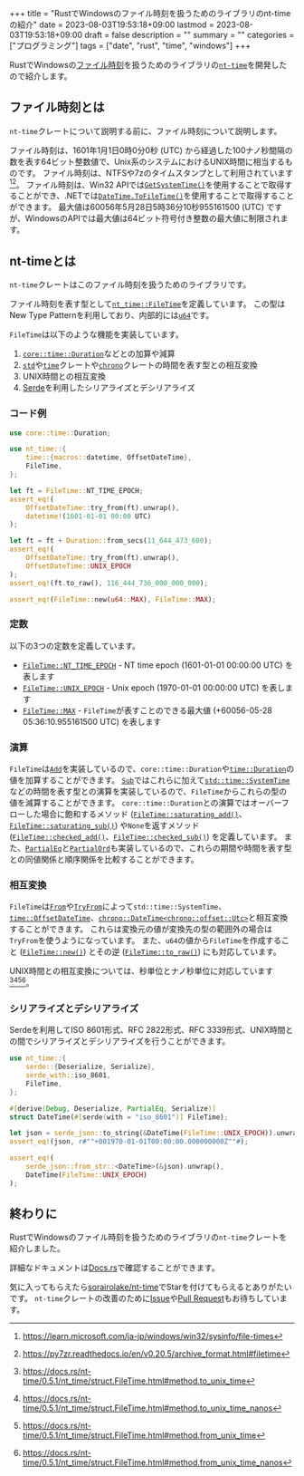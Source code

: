 +++
title = "RustでWindowsのファイル時刻を扱うためのライブラリのnt-timeの紹介"
date = 2023-08-03T19:53:18+09:00
lastmod = 2023-08-03T19:53:18+09:00
draft = false
description = ""
summary = ""
categories = ["プログラミング"]
tags = ["date", "rust", "time", "windows"]
+++

RustでWindowsの[ファイル時刻](https://learn.microsoft.com/ja-jp/windows/win32/sysinfo/file-times)を扱うためのライブラリの[`nt-time`](https://crates.io/crates/nt-time)を開発したので紹介します。

## ファイル時刻とは

`nt-time`クレートについて説明する前に、ファイル時刻について説明します。

ファイル時刻は、1601年1月1日0時0分0秒 (UTC) から経過した100ナノ秒間隔の数を表す64ビット整数値で、Unix系のシステムにおけるUNIX時間に相当するものです。
ファイル時刻は、NTFSや7zのタイムスタンプとして利用されています[^1][^2]。
ファイル時刻は、Win32 APIでは[`GetSystemTime()`](https://learn.microsoft.com/ja-jp/windows/win32/api/sysinfoapi/nf-sysinfoapi-getsystemtime)を使用することで取得することができ、.NETでは[`DateTime.ToFileTime()`](https://learn.microsoft.com/ja-jp/dotnet/api/system.datetime.tofiletime)を使用することで取得することができます。
最大値は60056年5月28日5時36分10秒955161500 (UTC) ですが、WindowsのAPIでは最大値は64ビット符号付き整数の最大値に制限されます。

## nt-timeとは

`nt-time`クレートはこのファイル時刻を扱うためのライブラリです。

ファイル時刻を表す型として[`nt_time::FileTime`](https://docs.rs/nt-time/0.5.1/nt_time/struct.FileTime.html)を定義しています。
この型はNew Type Patternを利用しており、内部的には[`u64`](https://doc.rust-lang.org/core/primitive.u64.html)です。

`FileTime`は以下のような機能を実装しています。

1. [`core::time::Duration`](https://doc.rust-lang.org/core/time/struct.Duration.html)などとの加算や減算
2. [`std`](https://doc.rust-lang.org/std/index.html)や[`time`](https://crates.io/crates/time)クレートや[`chrono`](https://crates.io/crates/chrono)クレートの時間を表す型との相互変換
3. UNIX時間との相互変換
4. [Serde](https://serde.rs/)を利用したシリアライズとデシリアライズ

### コード例

```rust
use core::time::Duration;

use nt_time::{
    time::{macros::datetime, OffsetDateTime},
    FileTime,
};

let ft = FileTime::NT_TIME_EPOCH;
assert_eq!(
    OffsetDateTime::try_from(ft).unwrap(),
    datetime!(1601-01-01 00:00 UTC)
);

let ft = ft + Duration::from_secs(11_644_473_600);
assert_eq!(
    OffsetDateTime::try_from(ft).unwrap(),
    OffsetDateTime::UNIX_EPOCH
);
assert_eq!(ft.to_raw(), 116_444_736_000_000_000);

assert_eq!(FileTime::new(u64::MAX), FileTime::MAX);
```

### 定数

以下の3つの定数を定義しています。

- [`FileTime::NT_TIME_EPOCH`](https://docs.rs/nt-time/0.5.1/nt_time/struct.FileTime.html#associatedconstant.NT_TIME_EPOCH) - NT time epoch (1601-01-01 00:00:00 UTC) を表します
- [`FileTime::UNIX_EPOCH`](https://docs.rs/nt-time/0.5.1/nt_time/struct.FileTime.html#associatedconstant.UNIX_EPOCH) - Unix epoch (1970-01-01 00:00:00 UTC) を表します
- [`FileTime::MAX`](https://docs.rs/nt-time/0.5.1/nt_time/struct.FileTime.html#associatedconstant.MAX) - `FileTime`が表すことのできる最大値 (+60056-05-28 05:36:10.955161500 UTC) を表します

### 演算

`FileTime`は[`Add`](https://doc.rust-lang.org/core/ops/trait.Add.html)を実装しているので、`core::time::Duration`や[`time::Duration`](https://docs.rs/time/0.3.23/time/struct.Duration.html)の値を加算することができます。
[`Sub`](https://doc.rust-lang.org/core/ops/trait.Sub.html)ではこれらに加えて[`std::time::SystemTime`](https://doc.rust-lang.org/std/time/struct.SystemTime.html)などの時間を表す型との演算を実装しているので、`FileTime`からこれらの型の値を減算することができます。
`core::time::Duration`との演算ではオーバーフローした場合に飽和するメソッド ([`FileTime::saturating_add()`](https://docs.rs/nt-time/0.5.1/nt_time/struct.FileTime.html#method.saturating_add)、[`FileTime::saturating_sub()`](https://docs.rs/nt-time/0.5.1/nt_time/struct.FileTime.html#method.saturating_sub)) や`None`を返すメソッド ([`FileTime::checked_add()`](https://docs.rs/nt-time/0.5.1/nt_time/struct.FileTime.html#method.checked_add)、[`FileTime::checked_sub()`](https://docs.rs/nt-time/0.5.1/nt_time/struct.FileTime.html#method.checked_sub)) を定義しています。
また、[`PartialEq`](https://doc.rust-lang.org/core/cmp/trait.PartialEq.html)と[`PartialOrd`](https://doc.rust-lang.org/core/cmp/trait.PartialOrd.html)も実装しているので、これらの期間や時間を表す型との同値関係と順序関係を比較することができます。

### 相互変換

`FileTime`は[`From`](https://doc.rust-lang.org/core/convert/trait.From.html)や[`TryFrom`](https://doc.rust-lang.org/core/convert/trait.TryFrom.html)によって`std::time::SystemTime`、[`time::OffsetDateTime`](https://docs.rs/time/0.3.23/time/struct.OffsetDateTime.html)、[`chrono::DateTime<chrono::offset::Utc>`](https://docs.rs/chrono/0.4.26/chrono/struct.DateTime.html)と相互変換することができます。
これらは変換元の値が変換先の型の範囲外の場合は`TryFrom`を使うようになっています。
また、`u64`の値から`FileTime`を作成すること ([`FileTime::new()`](https://docs.rs/nt-time/0.5.1/nt_time/struct.FileTime.html#method.new)) とその逆 ([`FileTime::to_raw()`](https://docs.rs/nt-time/0.5.1/nt_time/struct.FileTime.html#method.to_raw)) にも対応しています。

UNIX時間との相互変換については、秒単位とナノ秒単位に対応しています[^3][^4][^5][^6]。

### シリアライズとデシリアライズ

Serdeを利用してISO 8601形式、RFC 2822形式、RFC 3339形式、UNIX時間との間でシリアライズとデシリアライズを行うことができます。

```rust
use nt_time::{
    serde::{Deserialize, Serialize},
    serde_with::iso_8601,
    FileTime,
};

#[derive(Debug, Deserialize, PartialEq, Serialize)]
struct DateTime(#[serde(with = "iso_8601")] FileTime);

let json = serde_json::to_string(&DateTime(FileTime::UNIX_EPOCH)).unwrap();
assert_eq!(json, r#""+001970-01-01T00:00:00.000000000Z""#);

assert_eq!(
    serde_json::from_str::<DateTime>(&json).unwrap(),
    DateTime(FileTime::UNIX_EPOCH)
);
```

## 終わりに

RustでWindowsのファイル時刻を扱うためのライブラリの`nt-time`クレートを紹介しました。

詳細なドキュメントは[Docs.rs](https://docs.rs/nt-time)で確認することができます。

気に入ってもらえたら[sorairolake/nt-time](https://github.com/sorairolake/nt-time)でStarを付けてもらえるとありがたいです。
`nt-time`クレートの改善のために[Issue](https://github.com/sorairolake/nt-time/issues)や[Pull Request](https://github.com/sorairolake/nt-time/pulls)もお待ちしています。

[^1]: <https://learn.microsoft.com/ja-jp/windows/win32/sysinfo/file-times>
[^2]: <https://py7zr.readthedocs.io/en/v0.20.5/archive_format.html#filetime>
[^3]: <https://docs.rs/nt-time/0.5.1/nt_time/struct.FileTime.html#method.to_unix_time>
[^4]: <https://docs.rs/nt-time/0.5.1/nt_time/struct.FileTime.html#method.to_unix_time_nanos>
[^5]: <https://docs.rs/nt-time/0.5.1/nt_time/struct.FileTime.html#method.from_unix_time>
[^6]: <https://docs.rs/nt-time/0.5.1/nt_time/struct.FileTime.html#method.from_unix_time_nanos>
